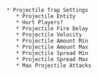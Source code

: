     * Projectile Trap Settings
	   * Projectile Entity
	   * Hurt Players?
	   * Projectile Fire Delay
	   * Projectile Velocity
	   * Projectile Amount Min
	   * Projectile Amount Max
	   * Projectile Spread Min
	   * Projectile Spread Max
	   * Max Projectile Attacks